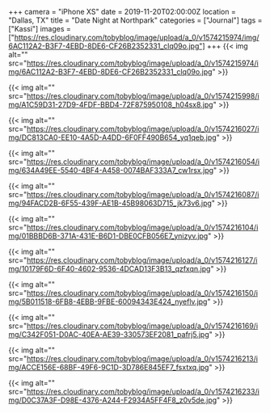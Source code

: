 +++
camera = "iPhone XS"
date = 2019-11-20T02:00:00Z
location = "Dallas, TX"
title = "Date Night at Northpark"
categories = ["Journal"]
tags = ["Kassi"]
images = ["https://res.cloudinary.com/tobyblog/image/upload/a_0/v1574215974/img/6AC112A2-B3F7-4EBD-8DE6-CF26B2352331_clq09o.jpg"]
+++
{{< img alt="" src="https://res.cloudinary.com/tobyblog/image/upload/a_0/v1574215974/img/6AC112A2-B3F7-4EBD-8DE6-CF26B2352331_clq09o.jpg" >}}  
<!--more-->

{{< img alt="" src="https://res.cloudinary.com/tobyblog/image/upload/a_0/v1574215998/img/A1C59D31-27D9-4FDF-BBD4-72F875950108_h04sx8.jpg" >}}  

{{< img alt="" src="https://res.cloudinary.com/tobyblog/image/upload/a_0/v1574216027/img/DC813CA0-EE10-4A5D-A4DD-6F0FF490B654_yq1qeb.jpg" >}}  

{{< img alt="" src="https://res.cloudinary.com/tobyblog/image/upload/a_0/v1574216054/img/634A49EE-5540-4BF4-A458-0074BAF333A7_cw1rsx.jpg" >}}  

{{< img alt="" src="https://res.cloudinary.com/tobyblog/image/upload/a_0/v1574216087/img/94FACD2B-6F55-439F-AE1B-45B98063D715_jk73v6.jpg" >}}  

{{< img alt="" src="https://res.cloudinary.com/tobyblog/image/upload/a_0/v1574216104/img/01BBBD6B-371A-431E-B6D1-DBE0CFB056E7_ynizyv.jpg" >}}  

{{< img alt="" src="https://res.cloudinary.com/tobyblog/image/upload/a_0/v1574216127/img/10179F6D-6F40-4602-9536-4DCAD13F3B13_qzfxqn.jpg" >}}  

{{< img alt="" src="https://res.cloudinary.com/tobyblog/image/upload/a_0/v1574216150/img/5B011518-6FB8-4EBB-9FBE-60094343E424_nyeflv.jpg" >}}  

{{< img alt="" src="https://res.cloudinary.com/tobyblog/image/upload/a_0/v1574216169/img/C342F051-D0AC-40EA-AE39-330573EF2081_pafrj5.jpg" >}}  

{{< img alt="" src="https://res.cloudinary.com/tobyblog/image/upload/a_0/v1574216213/img/ACCE156E-68BF-49F6-9C1D-3D786E845EF7_fsxtxq.jpg" >}}  

{{< img alt="" src="https://res.cloudinary.com/tobyblog/image/upload/a_0/v1574216233/img/D0C37A3F-D98E-4376-A244-F2934A5FF4F8_z0v5de.jpg" >}}

